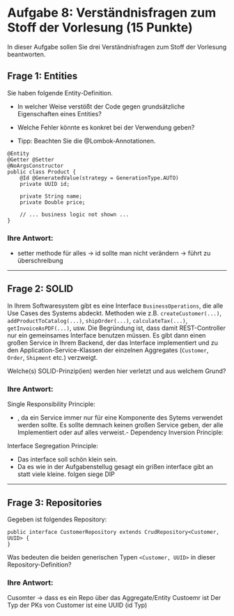 # Aufgabe 8: Verständnisfragen zum Stoff der Vorlesung (15 Punkte)

In dieser Aufgabe sollen Sie drei Verständnisfragen zum Stoff der Vorlesung beantworten. 

## Frage 1: Entities

Sie haben folgende Entity-Definition. 
- In welcher Weise verstößt der Code gegen grundsätzliche Eigenschaften eines Entities? 
- Welche Fehler könnte es konkret bei der Verwendung geben?

- Tipp: Beachten Sie die @Lombok-Annotationen.

```
@Entity
@Getter @Setter
@NoArgsConstructor
public class Product {
    @Id @GeneratedValue(strategy = GenerationType.AUTO)
    private UUID id;

    private String name;
    private Double price;
    
    // ... business logic not shown ...
}
```

### Ihre Antwort: 
- setter methode für alles → id sollte man nicht verändern → führt zu überschreibung


---
## Frage 2: SOLID

In Ihrem Softwaresystem gibt es eine Interface `BusinessOperations`, die alle Use Cases des Systems abdeckt. 
Methoden wie z.B. `createCustomer(...)`, `addProductToCatalog(...)`, `shipOrder(...)`, `calculateTax(...)`, 
`getInvoiceAsPDF(...)`, usw. Die Begründung ist, dass damit REST-Controller nur ein gemeinsames Interface 
benutzen müssen. Es gibt dann einen großen Service in Ihrem Backend, der das Interface implementiert und
zu den Application-Service-Klassen der einzelnen Aggregates (`Customer`, `Order`, `Shipment` etc.)
verzweigt.

Welche(s) SOLID-Prinzip(ien) werden hier verletzt und aus welchem Grund?

### Ihre Antwort:
Single Responsibility Principle:
- , da ein Service immer nur für eine Komponente des Sytems verwendet werden sollte. Es sollte demnach keinen großen Service  geben, der alle Implementiert oder auf alles verweist.- Dependency Inversion Principle:

Interface Segregation Principle:
- Das interface soll schön klein sein.
-  Da es wie in der Aufgabenstellug gesagt ein grißen interface gibt an statt viele kleine. folgen siege DIP



---
## Frage 3: Repositories

Gegeben ist folgendes Repository:   

```
public interface CustomerRepository extends CrudRepository<Customer, UUID> {
}
```

Was bedeuten die beiden generischen Typen `<Customer, UUID>` in dieser Repository-Definition?

### Ihre Antwort:

Cusomter → dass es ein Repo über das Aggregate/Entity Custoemr ist
Der Typ der PKs von Customer ist eine UUID (id Typ)


